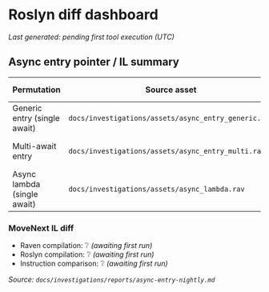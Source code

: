 # Roslyn diff dashboard

_Last generated: pending first tool execution (UTC)_

## Async entry pointer / IL summary

| Permutation | Source asset | Baseline log | Step | Compilation | Execution | Runtime timeline | IL timeline |
| --- | --- | --- | --- | --- | --- | --- | --- |
| Generic entry (single await) | `docs/investigations/assets/async_entry_generic.rav` | `docs/investigations/snippets/async-entry-step21-generic.log` | Step21 | ❔ _(awaiting first run)_ | ❔ _(awaiting first run)_ | ❔ _(awaiting first run)_ | ❔ _(awaiting first run)_ |
| Multi-await entry | `docs/investigations/assets/async_entry_multi.rav` | `docs/investigations/snippets/async-entry-step15.log` | Step15 | ❔ _(awaiting first run)_ | ❔ _(awaiting first run)_ | ❔ _(awaiting first run)_ | ❔ _(awaiting first run)_ |
| Async lambda (single await) | `docs/investigations/assets/async_lambda.rav` | `docs/investigations/snippets/async-entry-step23-lambda.log` | Step23/lambda | ❔ _(awaiting first run)_ | ❔ _(awaiting first run)_ | ❔ _(awaiting first run)_ | ❔ _(awaiting first run)_ |

### MoveNext IL diff

- Raven compilation: ❔ _(awaiting first run)_
- Roslyn compilation: ❔ _(awaiting first run)_
- Instruction comparison: ❔ _(awaiting first run)_

_Source: `docs/investigations/reports/async-entry-nightly.md`_

